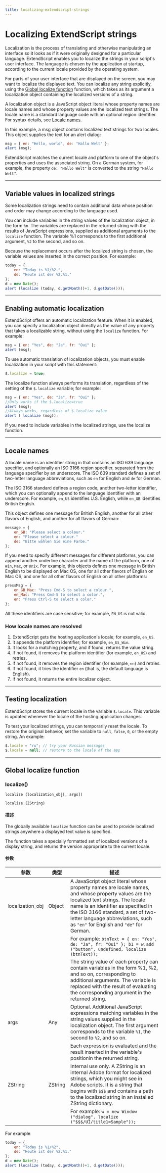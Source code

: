 ```yaml
---
title: localizing-extendscript-strings
---
```

# Localizing ExtendScript strings

Localization is the process of translating and otherwise manipulating an interface so it looks as if it were originally designed for a particular language. ExtendScript enables you to localize the strings in your script's user interface. The language is chosen by the application at startup, according to the current locale provided by the operating system.

For parts of your user interface that are displayed on the screen, you may want to localize the displayed text. You can localize any string explicitly, using the [Global localize function](#global-localize-function) function, which takes as its argument a localization object containing the localized versions of a string.

A localization object is a JavaScript object literal whose property names are locale names and whose property values are the localized text strings. The locale name is a standard language code with an optional region identifier. For syntax details, see [Locale names](#locale-names).

In this example, a msg object contains localized text strings for two locales. This object supplies the text for an alert dialog:

```javascript
msg = { en: "Hello, world", de: "Hallo Welt" };
alert (msg);
```

ExtendScript matches the current locale and platform to one of the object's properties and uses the associated string. On a German system, for example, the property `de: "Hallo Welt"` is converted to the string `"Hallo Welt"`.

---

## Variable values in localized strings

Some localization strings need to contain additional data whose position and order may change according to the language used.

You can include variables in the string values of the localization object, in the form `%n`. The variables are replaced in the returned string with the results of JavaScript expressions, supplied as additional arguments to the `localize` function. The variable %1 corresponds to the first additional argument, `%2` to the second, and so on.

Because the replacement occurs after the localized string is chosen, the variable values are inserted in the correct position. For example:

```javascript
today = {
    en: "Today is %1/%2.",
    de: "Heute ist der %2.%1."
};
d = new Date();
alert (localize (today, d.getMonth()+1, d.getDate()));
```

---

## Enabling automatic localization

ExtendScript offers an automatic localization feature. When it is enabled, you can specify a localization object directly as the value of any property that takes a localizable string, without using the `localize` function. For example:

```javascript
msg = { en: "Yes", de: "Ja", fr: "Oui" };
alert (msg);
```

To use automatic translation of localization objects, you must enable localization in your script with this statement:

```javascript
$.localize = true;
```

The localize function always performs its translation, regardless of the setting of the `$.localize` variable; for example:

```javascript
msg = { en: "Yes", de: "Ja", fr: "Oui" };
//Only works if the $.localize=true
alert (msg);
//Always works, regardless of $.localize value
alert ( localize (msg));
```

If you need to include variables in the localized strings, use the localize function.

---

## Locale names

A locale name is an identifier string in that contains an ISO 639 language specifier, and optionally an ISO 3166 region specifier, separated from the language specifier by an underscore. The ISO 639 standard defines a set of two-letter language abbreviations, such as `en` for English and `de` for German.

The ISO 3166 standard defines a region code, another two-letter identifier, which you can optionally append to the language identifier with an underscore. For example, `en_US` identifies U.S. English, while `en_GB` identifies British English.

This object defines one message for British English, another for all other flavors of English, and another for all flavors of German:

```javascript
message = {
    en_GB: "Please select a colour."
    en: "Please select a colour."
    de: "Bitte wählen Sie eine Farbe."
};
```

If you need to specify different messages for different platforms, you can append another underline character and the name of the platform, one of `Win`, `Mac`, or `Unix`. For example, this objects defines one message in British English to be displayed on Mac OS, one for all other flavors of English on Mac OS, and one for all other flavors of English on all other platforms:

```javascript
pressMsg = {
    en_GB_Mac: "Press Cmd-S to select a colour.",
    en_Mac: "Press Cmd-S to select a color.",
    en: "Press Ctrl-S to select a color."
};
```

All these identifiers are case sensitive; for example, `EN_US` is not valid.

### How locale names are resolved

1. ExtendScript gets the hosting application's locale; for example, `en_US`.
2. It appends the platform identifier; for example, `en_US_Win`.
3. It looks for a matching property, and if found, returns the value string.
4. If not found, it removes the platform identifier (for example, `en_US`) and retries.
5. If not found, it removes the region identifier (for example, `en`) and retries.
6. If not found, it tries the identifier `en` (that is, the default language is English).
7. If not found, it returns the entire localizer object.

---

## Testing localization

ExtendScript stores the current locale in the variable `$.locale`. This variable is updated whenever the locale of the hosting application changes.

To test your localized strings, you can temporarily reset the locale. To restore the original behavior, set the variable to `null`, `false`, `0`, or the empty string. An example:

```javascript
$.locale = "ru"; // try your Russian messages
$.locale = null; // restore to the locale of the app
```

---

## Global localize function

### localize()

`localize (localization_obj[, args])`

`localize (ZString)`

#### 描述

The globally available `localize` function can be used to provide localized strings anywhere a displayed text value is specified.

The function takes a specially formatted set of localized versions of a display string, and returns the version appropriate to the current locale.

#### 参数

|    参数     |  类型   |                                                                                                                                            描述                                                                                                                                             |
|------------------|---------|----------------------------------------------------------------------------------------------------------------------------------------------------------------------------------------------------------------------------------------------------------------------------------------------------|
| localization_obj | Object  | A JavaScript object literal whose property names are locale names, and whose property values are the localized text strings. The locale name is an identifier as specified in the ISO 3166 standard, a set of two-letter language abbreviations, such as `"en"` for English and `"de"` for German. |
|                  |         | For example: `btnText = { en: "Yes", de: "Ja", fr: "Oui" }; b1 = w.add ("button", undefined, localize (btnText));`                                                                                                                                                                                 |
|                  |         | The string value of each property can contain variables in the form %1, %2, and so on, corresponding to additional arguments. The variable is replaced with the result of evaluating the corresponding argument in the returned string.                                                            |
| args             | Any     | Optional. Additional JavaScript expressions matching variables in the string values supplied in the localization object. The first argument corresponds to the variable `%1`, the second to `%2`, and so on.                                                                                       |
|                  |         | Each expression is evaluated and the result inserted in the variable's positionin the returned string.                                                                                                                                                                                             |
| ZString          | ZString | Internal use only. A ZString is an internal Adobe format for localized strings, which you might see in Adobe scripts. It is a string that begins with `$$$` and contains a path to the localized string in an installed ZString dictionary.                                                        |
|                  |         | For example: `w = new Window ("dialog", localize ("$$$/UI/title1=Sample"));`                                                                                                                                                                                                                       |

For example:

```javascript
today = {
    en: "Today is %1/%2",
    de: "Heute ist der %2.%1."
};
d = new Date();
alert (localize (today, d.getMonth()+1, d.getDate()));
```

